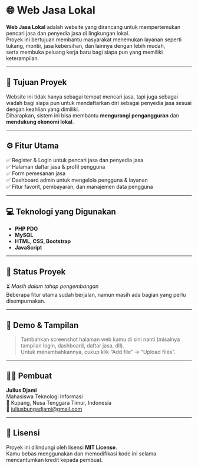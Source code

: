 # 🌐 Web Jasa Lokal

**Web Jasa Lokal** adalah website yang dirancang untuk mempertemukan pencari jasa dan penyedia jasa di lingkungan lokal.  
Proyek ini bertujuan membantu masyarakat menemukan layanan seperti tukang, montir, jasa kebersihan, dan lainnya dengan lebih mudah,  
serta membuka peluang kerja baru bagi siapa pun yang memiliki keterampilan.

---

## 🎯 Tujuan Proyek
Website ini tidak hanya sebagai tempat mencari jasa, tapi juga sebagai wadah bagi siapa pun untuk mendaftarkan diri sebagai penyedia jasa sesuai dengan keahlian yang dimiliki.  
Diharapkan, sistem ini bisa membantu **mengurangi pengangguran** dan **mendukung ekonomi lokal**.

---

## ⚙️ Fitur Utama

✅ Register & Login untuk pencari jasa dan penyedia jasa  
✅ Halaman daftar jasa & profil pengguna  
✅ Form pemesanan jasa  
✅ Dashboard admin untuk mengelola pengguna & layanan  
✅ Fitur favorit, pembayaran, dan manajemen data pengguna  

---

## 💻 Teknologi yang Digunakan
- **PHP PDO**
- **MySQL**
- **HTML, CSS, Bootstrap**
- **JavaScript**

---

## 🚧 Status Proyek
⏳ *Masih dalam tahap pengembangan*  
Beberapa fitur utama sudah berjalan, namun masih ada bagian yang perlu disempurnakan.

---

## 📸 Demo & Tampilan
> Tambahkan screenshot halaman web kamu di sini nanti (misalnya tampilan login, dashboard, daftar jasa, dll).  
> Untuk menambahkannya, cukup klik “Add file” → “Upload files”.

---

## 👨‍💻 Pembuat
**Julius Djami**  
Mahasiswa Teknologi Informasi  
📍 Kupang, Nusa Tenggara Timur, Indonesia  
📧 [juliusbungadjami@gmail.com](mailto:juliusbungadjami@gmail.com)

---

## 📜 Lisensi
Proyek ini dilindungi oleh lisensi **MIT License**.  
Kamu bebas menggunakan dan memodifikasi kode ini selama mencantumkan kredit kepada pembuat.
